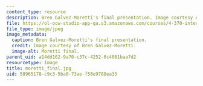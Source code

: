 ```yaml
---
content_type: resource
description: Bren Galvez-Moretti's final presentation. Image courtesy of Bren Galvez-Moretti.
file: https://ol-ocw-studio-app-qa.s3.amazonaws.com/courses/4-370-interrogative-design-workshop-fall-2005/58965178c9c35ba073aef58e9788ea33_moretti_final.jpg
file_type: image/jpeg
image_metadata:
  caption: Bren Galvez-Moretti's final presentation.
  credit: Image courtesy of Bren Galvez-Moretti.
  image-alt: Moretti final.
parent_uid: a14dd162-9a70-c37c-4252-6c4081baa7d2
resourcetype: Image
title: moretti_final.jpg
uid: 58965178-c9c3-5ba0-73ae-f58e9788ea33
---
```

